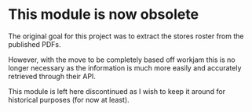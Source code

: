 This module is now obsolete
=

The original goal for this project was to extract the stores roster from
the published PDFs. 

However, with the move to be completely based off workjam this is no
longer necessary as the information is much more easily and accurately
retrieved through their API.

This module is left here discontinued as I wish to keep it around for
historical purposes (for now at least).